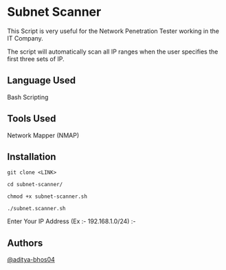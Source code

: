# Subnet Scanner

This Script is very useful for the Network Penetration Tester working in the IT Company.

The script will automatically scan all IP ranges when the user specifies the first three sets of IP.




## Language Used

Bash Scripting
## Tools Used

Network Mapper (NMAP)
## Installation
 
`git clone <LINK>`

`cd subnet-scanner/`

`chmod +x subnet-scanner.sh`

`./subnet.scanner.sh`

Enter Your IP Address (Ex :- 192.168.1.0/24) :- 

## Authors

[@aditya-bhos04](https://www.github.com/aditya-bhos04)

